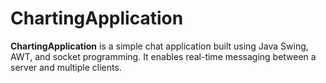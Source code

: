 # ChartingApplication
**ChartingApplication** is a simple chat application built using Java Swing, AWT, and socket programming. It enables real-time messaging between a server and multiple clients.
